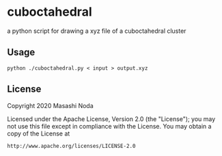 # cuboctahedral
a python script for drawing a xyz file of a cuboctahedral cluster

## Usage
```
python ./cuboctahedral.py < input > output.xyz
```
## License
Copyright 2020 Masashi Noda

Licensed under the Apache License, Version 2.0 (the "License"); you may not use this file except in compliance with the License. You may obtain a copy of the License at
```
http://www.apache.org/licenses/LICENSE-2.0
```
